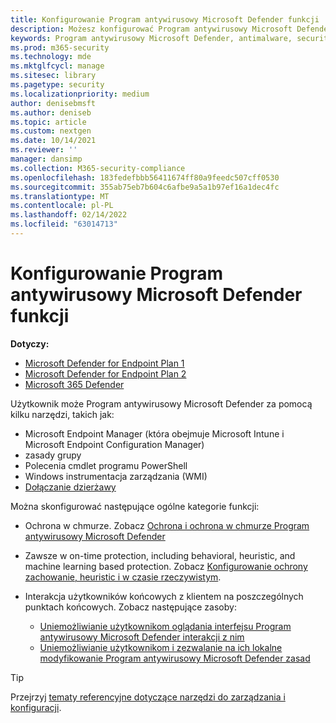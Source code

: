 ```yaml
---
title: Konfigurowanie Program antywirusowy Microsoft Defender funkcji
description: Możesz konfigurować Program antywirusowy Microsoft Defender usługi Intune, Microsoft Endpoint Configuration Manager, zasady grupy i PowerShell.
keywords: Program antywirusowy Microsoft Defender, antimalware, security, defender, configure, configuration, Config Manager, Microsoft Endpoint Configuration Manager, SCCM, Intune, MDM, zarządzanie urządzeniami przenośnymi, GP, zasady grupy, PowerShell
ms.prod: m365-security
ms.technology: mde
ms.mktglfcycl: manage
ms.sitesec: library
ms.pagetype: security
ms.localizationpriority: medium
author: denisebmsft
ms.author: deniseb
ms.topic: article
ms.custom: nextgen
ms.date: 10/14/2021
ms.reviewer: ''
manager: dansimp
ms.collection: M365-security-compliance
ms.openlocfilehash: 183fedefbbb56411674ff80a9feedc507cff0530
ms.sourcegitcommit: 355ab75eb7b604c6afbe9a5a1b97ef16a1dec4fc
ms.translationtype: MT
ms.contentlocale: pl-PL
ms.lasthandoff: 02/14/2022
ms.locfileid: "63014713"
---
```

# <a name="configure-microsoft-defender-antivirus-features"></a>Konfigurowanie Program antywirusowy Microsoft Defender funkcji


**Dotyczy:**

- [Microsoft Defender for Endpoint Plan 1](https://go.microsoft.com/fwlink/p/?linkid=2154037)
- [Microsoft Defender for Endpoint Plan 2](https://go.microsoft.com/fwlink/p/?linkid=2154037)
- [Microsoft 365 Defender](https://go.microsoft.com/fwlink/?linkid=2118804)

Użytkownik może Program antywirusowy Microsoft Defender za pomocą kilku narzędzi, takich jak:

- Microsoft Endpoint Manager (która obejmuje Microsoft Intune i Microsoft Endpoint Configuration Manager)
- zasady grupy
- Polecenia cmdlet programu PowerShell
- Windows instrumentacja zarządzania (WMI)
- [Dołączanie dzierżawy](/mem/configmgr/tenant-attach/)

Można skonfigurować następujące ogólne kategorie funkcji:

- Ochrona w chmurze. Zobacz [Ochrona i ochrona w chmurze Program antywirusowy Microsoft Defender](cloud-protection-microsoft-defender-antivirus.md)

- Zawsze w on-time protection, including behavioral, heuristic, and machine learning based protection. Zobacz [Konfigurowanie ochrony zachowanie, heuristic i w czasie rzeczywistym](configure-protection-features-microsoft-defender-antivirus.md).

- Interakcja użytkowników końcowych z klientem na poszczególnych punktach końcowych. Zobacz następujące zasoby:
  - [Uniemożliwianie użytkownikom oglądania interfejsu Program antywirusowy Microsoft Defender interakcji z nim](prevent-end-user-interaction-microsoft-defender-antivirus.md)
  - [Uniemożliwianie użytkownikom i zezwalanie na ich lokalne modyfikowanie Program antywirusowy Microsoft Defender zasad](configure-local-policy-overrides-microsoft-defender-antivirus.md)

> [!TIP]
> Przejrzyj [tematy referencyjne dotyczące narzędzi do zarządzania i konfiguracji](configuration-management-reference-microsoft-defender-antivirus.md).
